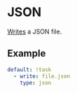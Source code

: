# JSON

[Writes](/processor/write) a JSON file.

## Example

```yaml
default: !task
  - write: file.json
    type: json
```
